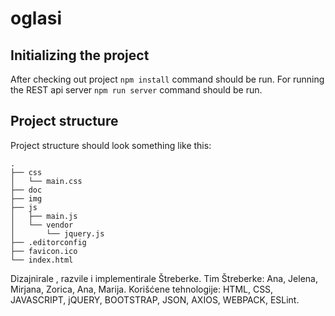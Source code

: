 # oglasi

## Initializing the project
After checking out project `npm install` command should be run. For running the REST api server `npm run server` command should be run.

## Project structure

Project structure should look something like this:

```
.
├── css
│   └── main.css
├── doc
├── img
├── js
│   ├── main.js
│   └── vendor
│       └── jquery.js
├── .editorconfig
├── favicon.ico
└── index.html
```
Dizajnirale , razvile i implementirale Štreberke.
Tim Štreberke: Ana, Jelena, Mirjana, Zorica, Ana, Marija.
Korišćene tehnologije: HTML, CSS, JAVASCRIPT, jQUERY, BOOTSTRAP, JSON, AXIOS, WEBPACK, ESLint.

